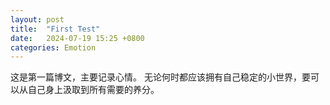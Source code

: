 ```yaml
---
layout: post
title:  "First Test"
date:   2024-07-19 15:25 +0800
categories: Emotion
---
```


这是第一篇博文，主要记录心情。
无论何时都应该拥有自己稳定的小世界，要可以从自己身上汲取到所有需要的养分。




